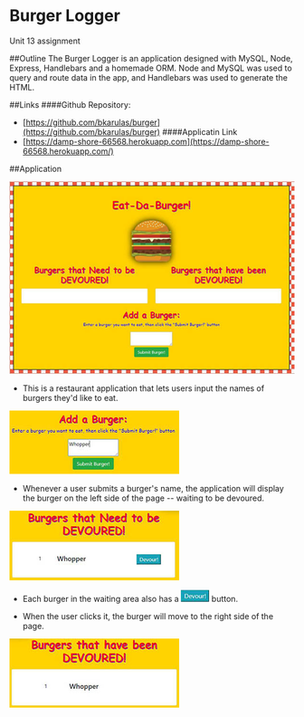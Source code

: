 # Burger Logger
Unit 13 assignment

##Outline
The Burger Logger is an application designed with MySQL, Node, Express, Handlebars and a homemade ORM. Node and MySQL was used to query and route data in the app, and Handlebars was used to generate the HTML.


##Links
####Github Repository:
* [https://github.com/bkarulas/burger](https://github.com/bkarulas/burger)
####Applicatin Link
* [https://damp-shore-66568.herokuapp.com](https://damp-shore-66568.herokuapp.com/)


##Application

![Eat-Da-Burger](readme/main.JPG)

* This is a restaurant application that lets users input the names of burgers they'd like to eat.

![Submit Burger](readme/add.JPG)

* Whenever a user submits a burger's name, the application will display the burger on the left side of the page -- waiting to be devoured.

![To be Devoured](readme/tobedevoured.JPG)

* Each burger in the waiting area also has a ![Button](readme/button.JPG) button. 


* When the user clicks it, the burger will move to the right side of the page.

![Devoured](readme/devoured.JPG)